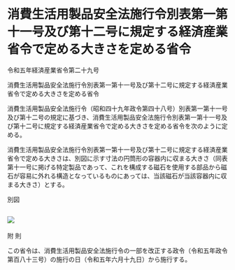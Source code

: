 # 消費生活用製品安全法施行令別表第一第十一号及び第十二号に規定する経済産業省令で定める大きさを定める省令

令和五年経済産業省令第二十九号

消費生活用製品安全法施行令別表第一第十一号及び第十二号に規定する経済産業省令で定める大きさを定める省令

消費生活用製品安全法施行令（昭和四十九年政令第四十八号）別表第一第十一号及び第十二号の規定に基づき、消費生活用製品安全法施行令別表第一第十一号及び第十二号に規定する経済産業省令で定める大きさを定める省令を次のように定める。

消費生活用製品安全法施行令別表第一第十一号及び第十二号に規定する経済産業省令で定める大きさは、別図に示す寸法の円筒形の容器内に収まる大きさ（同表第十一号に掲げる特定製品であって、これを構成する磁石を使用する部品から磁石が容易に外れる構造となっているものにあっては、当該磁石が当該容器内に収まる大きさ）とする。

別図

![](/./pict/2JH00000233283.jpg)  
---  
  
附 則

この省令は、消費生活用製品安全法施行令の一部を改正する政令（令和五年政令第百八十三号）の施行の日（令和五年六月十九日）から施行する。
